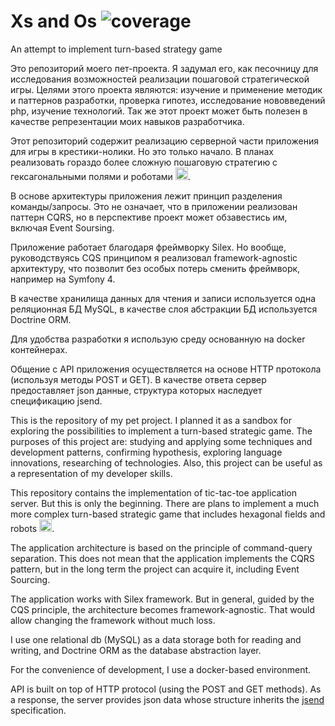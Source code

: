# Xs and Os ![coverage](https://img.shields.io/badge/coverage-71%25-yellowgreen.svg)
An attempt to implement turn-based strategy game

Это репозиторий моего пет-проекта. Я задумал его, как песочницу для исследования возможностей реализации пошаговой стратегической игры. Целями этого проекта являются: изучение и применение методик и паттернов разработки, проверка гипотез, исследование нововведений php, изучение технологий. Так же этот проект может быть полезен в качестве репрезентации моих навыков разработчика.

Этот репозиторий содержит реализацию серверной части приложения для игры в крестики-нолики. Но это только начало. В планах реализовать гораздо более сложную пошаговую стратегию c гексагональными полями и роботами <img src="https://assets-cdn.github.com/images/icons/emoji/suspect.png" width="20" height="20">.

В основе архитектуры приложения лежит принцип разделения команды/запросы. Это не означает, что в приложении реализован паттерн CQRS, но в перспективе проект может обзавестись им, включая Event Soursing.

Приложение работает благодаря фреймворку Silex. Но вообще, руководствуясь CQS принципом я реализовал framework-agnostic архитектуру, что позволит без особых потерь сменить фреймворк, например на Symfony 4.

В качестве хранилища данных для чтения и записи используется одна реляционная БД MySQL, в качестве слоя абстракции БД используется Doctrine ORM.

Для удобства разработки я использую среду основанную на docker контейнерах. 

Общение с API приложения осуществляется на основе HTTP протокола (используя методы POST и GET). В качестве ответа сервер предоставляет json данные, структура которых наследует спецификацию jsend.

This is the repository of my pet project. I planned it as a sandbox for exploring the possibilities to implement a turn-based strategic game. The purposes of this project are: studying and applying some techniques and development patterns, confirming hypothesis, exploring language innovations, researching of technologies. Also, this project can be useful as a representation of my developer skills.

This repository contains the implementation of tic-tac-toe application server. But this is only the beginning. There are plans to implement a much more complex turn-based strategic game that includes hexagonal fields and robots <img src = "https://assets-cdn.github.com/images/icons/emoji/suspect.png" width = "20" height = "20" >.

The application architecture is based on the principle of command-query separation. This does not mean that the application implements the CQRS pattern, but in the long term the project can acquire it, including Event Sourсing.

The application works with Silex framework. But in general, guided by the CQS principle, the architecture becomes framework-agnostic. That would allow changing the framework without much loss.

I use one relational db (MySQL) as a data storage both for reading and writing, and Doctrine ORM as the database abstraction layer.

For the convenience of development, I use a docker-based environment.

API is built on top of HTTP protocol (using the POST and GET methods). As a response, the server provides json data whose structure inherits the [jsend](https://labs.omniti.com/labs/jsend) specification.

 